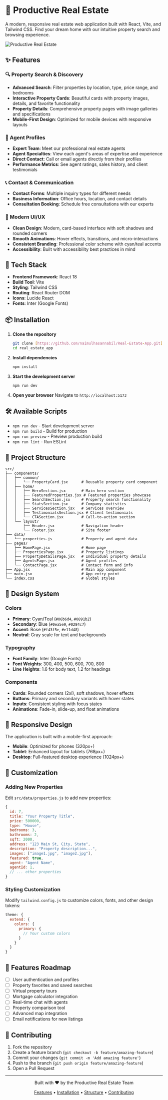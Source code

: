 # 🏡 Productive Real Estate

A modern, responsive real estate web application built with React, Vite, and Tailwind CSS. Find your dream home with our intuitive property search and browsing experience.

![Productive Real Estate](https://images.pexels.com/photos/1396122/pexels-photo-1396122.jpeg?auto=compress&cs=tinysrgb&w=1200&h=400&fit=crop)

## ✨ Features

### 🔍 Property Search & Discovery
- **Advanced Search**: Filter properties by location, type, price range, and bedrooms
- **Interactive Property Cards**: Beautiful cards with property images, details, and favorite functionality
- **Property Details**: Comprehensive property pages with image galleries and specifications
- **Mobile-First Design**: Optimized for mobile devices with responsive layouts

### 👥 Agent Profiles
- **Expert Team**: Meet our professional real estate agents
- **Agent Specialties**: View each agent's areas of expertise and experience
- **Direct Contact**: Call or email agents directly from their profiles
- **Performance Metrics**: See agent ratings, sales history, and client testimonials

### 📞 Contact & Communication
- **Contact Forms**: Multiple inquiry types for different needs
- **Business Information**: Office hours, location, and contact details
- **Consultation Booking**: Schedule free consultations with our experts

### 🎨 Modern UI/UX
- **Clean Design**: Modern, card-based interface with soft shadows and rounded corners
- **Smooth Animations**: Hover effects, transitions, and micro-interactions
- **Consistent Branding**: Professional color scheme with cyan/teal accents
- **Accessibility**: Built with accessibility best practices in mind

## 🚀 Tech Stack

- **Frontend Framework**: React 18
- **Build Tool**: Vite
- **Styling**: Tailwind CSS
- **Routing**: React Router DOM
- **Icons**: Lucide React
- **Fonts**: Inter (Google Fonts)

## 📦 Installation

1. **Clone the repository**
   ```bash
   git clone [https://github.com/naimulhasannabil/Real-Estate-App.git]
   cd real_estate_app
   ```

2. **Install dependencies**
   ```bash
   npm install
   ```

3. **Start the development server**
   ```bash
   npm run dev
   ```

4. **Open your browser**
   Navigate to `http://localhost:5173`

## 🛠️ Available Scripts

- `npm run dev` - Start development server
- `npm run build` - Build for production
- `npm run preview` - Preview production build
- `npm run lint` - Run ESLint

## 📁 Project Structure

```
src/
├── components/
│   ├── common/
│   │   └── PropertyCard.jsx      # Reusable property card component
│   ├── home/
│   │   ├── HeroSection.jsx       # Main hero section
│   │   ├── FeaturedProperties.jsx # Featured properties showcase
│   │   ├── SearchSection.jsx     # Property search functionality
│   │   ├── StatsSection.jsx      # Company statistics
│   │   ├── ServicesSection.jsx   # Services overview
│   │   ├── TestimonialsSection.jsx # Client testimonials
│   │   └── CTASection.jsx        # Call-to-action section
│   └── layout/
│       ├── Header.jsx            # Navigation header
│       └── Footer.jsx            # Site footer
├── data/
│   └── properties.js             # Property and agent data
├── pages/
│   ├── HomePage.jsx              # Home page
│   ├── PropertiesPage.jsx        # Property listings
│   ├── PropertyDetailsPage.jsx   # Individual property details
│   ├── AgentsPage.jsx            # Agent profiles
│   └── ContactPage.jsx           # Contact form and info
├── App.jsx                       # Main app component
├── main.jsx                      # App entry point
└── index.css                     # Global styles
```

## 🎨 Design System

### Colors
- **Primary**: Cyan/Teal (`#06b6d4`, `#0891b2`)
- **Secondary**: Blue (`#0ea5e9`, `#0284c7`)
- **Accent**: Rose (`#f43f5e`, `#e11d48`)
- **Neutral**: Gray scale for text and backgrounds

### Typography
- **Font Family**: Inter (Google Fonts)
- **Font Weights**: 300, 400, 500, 600, 700, 800
- **Line Heights**: 1.6 for body text, 1.2 for headings

### Components
- **Cards**: Rounded corners (2xl), soft shadows, hover effects
- **Buttons**: Primary and secondary variants with hover states
- **Inputs**: Consistent styling with focus states
- **Animations**: Fade-in, slide-up, and float animations

## 📱 Responsive Design

The application is built with a mobile-first approach:

- **Mobile**: Optimized for phones (320px+)
- **Tablet**: Enhanced layout for tablets (768px+)
- **Desktop**: Full-featured desktop experience (1024px+)

## 🔧 Customization

### Adding New Properties
Edit `src/data/properties.js` to add new properties:

```javascript
{
  id: 7,
  title: "Your Property Title",
  price: 500000,
  type: "House",
  bedrooms: 3,
  bathrooms: 2,
  sqft: 2000,
  address: "123 Main St, City, State",
  description: "Property description...",
  images: ["image1.jpg", "image2.jpg"],
  featured: true,
  agent: "Agent Name",
  agentId: 1,
  // ... other properties
}
```

### Styling Customization
Modify `tailwind.config.js` to customize colors, fonts, and other design tokens:

```javascript
theme: {
  extend: {
    colors: {
      primary: {
        // Your custom colors
      }
    }
  }
}
```

## 🌟 Features Roadmap

- [ ] User authentication and profiles
- [ ] Property favorites and saved searches
- [ ] Virtual property tours
- [ ] Mortgage calculator integration
- [ ] Real-time chat with agents
- [ ] Property comparison tool
- [ ] Advanced map integration
- [ ] Email notifications for new listings

## 🤝 Contributing

1. Fork the repository
2. Create a feature branch (`git checkout -b feature/amazing-feature`)
3. Commit your changes (`git commit -m 'Add amazing feature'`)
4. Push to the branch (`git push origin feature/amazing-feature`)
5. Open a Pull Request



---

<div align="center">
  <p>Built with ❤️ by the Productive Real Estate Team</p>
  <p>
    <a href="#-features">Features</a> •
    <a href="#-installation">Installation</a> •
    <a href="#-project-structure">Structure</a> •
    <a href="#-contributing">Contributing</a>
  </p>
</div>
